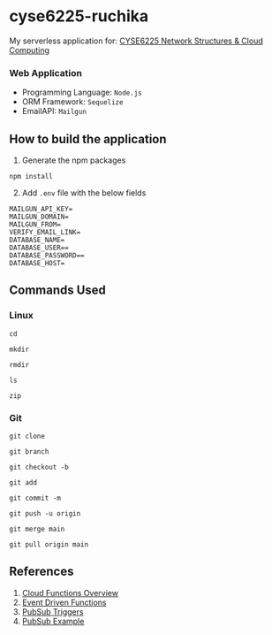 # cyse6225-ruchika

My serverless application for: [CYSE6225 Network Structures &amp; Cloud Computing](https://spring2024.csye6225.cloud/)

### Web Application

* Programming Language: `Node.js` 
* ORM Framework: `Sequelize`
* EmailAPI: `Mailgun`

## How to build the application

1. Generate the npm packages

```
npm install
```

2. Add `.env` file with the below fields
   
```
MAILGUN_API_KEY=
MAILGUN_DOMAIN=
MAILGUN_FROM=
VERIFY_EMAIL_LINK=
DATABASE_NAME=
DATABASE_USER==
DATABASE_PASSWORD==
DATABASE_HOST=
```

## Commands Used

### Linux

```
cd
```

```
mkdir
```

```
rmdir
```

```
ls
```

```
zip
```

### Git

```
git clone
```

```
git branch
```

```
git checkout -b
```

```
git add
```

```
git commit -m
```

```
git push -u origin
```

```
git merge main
```

```
git pull origin main
```

## References

1. [Cloud Functions Overview](https://cloud.google.com/functions/docs/concepts/overview) 
2. [Event Driven Functions](https://cloud.google.com/functions/docs/writing/write-event-driven-functions)
3. [PubSub Triggers](https://cloud.google.com/functions/docs/calling/pubsub)
4. [PubSub Example](https://cloud.google.com/functions/docs/tutorials/pubsub)


